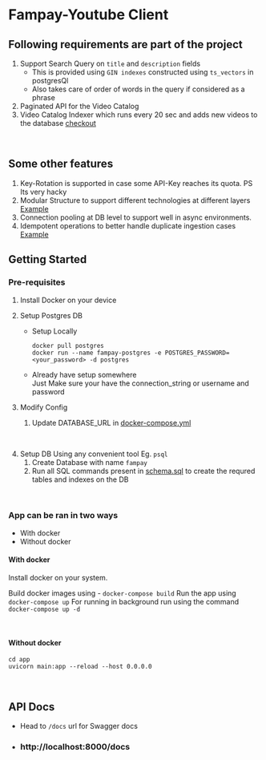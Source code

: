 # Fampay-Youtube Client

## Following requirements are part of the project
1. Support Search Query on `title` and `description` fields
    - This is provided using `GIN indexes` constructed using `ts_vectors` in postgresQl
    - Also takes care of order of words in the query if considered as a phrase
2. Paginated API for the Video Catalog
3. Video Catalog Indexer which runs every 20 sec and adds new videos to the database [checkout](/app/core/indexer.py)

<br>

## Some other features
1. Key-Rotation is supported in case some API-Key reaches its quota. PS Its very hacky
2. Modular Structure to support different technologies at different layers [Example](/app/common/svc/video_catalog_db_svc.py)
3. Connection pooling at DB level to support well in async environments.
4. Idempotent operations to better handle duplicate ingestion cases [Example](/app/common/svc/impl/postgres/pg_vc_db_svc.py)


## Getting Started

### Pre-requisites
1. Install Docker on your device
2. Setup Postgres DB
    - Setup Locally
        ```
        docker pull postgres
        docker run --name fampay-postgres -e POSTGRES_PASSWORD=<your_password> -d postgres
        ```

    - Already have setup somewhere
      <br>Just Make sure your have the connection_string or username and password

3. Modify Config
    1. Update DATABASE_URL in [docker-compose.yml](/docker-compose.yml)

<br>

4. Setup DB
Using any convenient tool Eg. `psql`
    1. Create Database with name `fampay`
    2. Run all SQL commands present in [schema.sql](/scripts/schema.sql) to create the requred tables and indexes on the DB

<br>

### App can be ran in two ways 
- With docker
- Without docker

#### With docker

Install docker on your system. 

Build docker images using - `docker-compose build`
Run the app using `docker-compose up`
For running in background run using the command `docker-compose up -d`

<br>

#### Without docker
```
cd app
uvicorn main:app --reload --host 0.0.0.0
```

<br>

## API Docs

- Head to `/docs` url for Swagger docs 
- ### http://localhost:8000/docs

